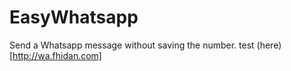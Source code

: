 # EasyWhatsapp
Send a Whatsapp message without saving the number.
test (here)[http://wa.fhidan.com] 
